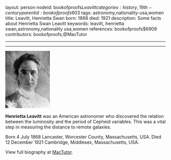 layout: person
nodeid: bookofproofs$Leavitt
categories: history,19th-century
parentid: bookofproofs$603
tags: astronomy,nationality-usa,women
title: Leavitt, Henrietta Swan
born: 1868
died: 1921
description: Some facts about Henrietta Swan Leavitt
keywords: leavitt, henrietta swan,astronomy,nationality usa,women
references: bookofproofs$6909
contributors: bookofproofs,@MacTutor

---


---

![Leavitt.jpg](https://github.com/bookofproofs/bookofproofs.github.io/blob/main/_sources/_assets/images/portraits/Leavitt.jpg?raw=true)

**Henrietta Leavitt** was an American astronomer who discovered the relation between the luminosity and the period of Cepheid variables. This was a vital step in measuring the distance to remote galaxies.

Born 4 July 1868 Lancaster, Worcester County, Massachusetts, USA. Died 12 December 1921 Cambridge, Middlesex, Massachusetts, USA.


View full biography at [MacTutor](https://mathshistory.st-andrews.ac.uk/Biographies/Leavitt/).